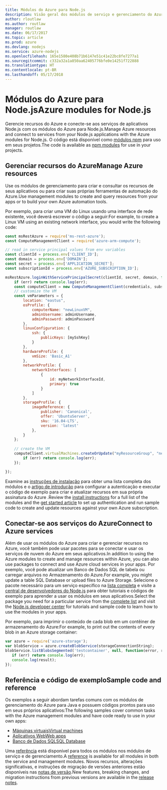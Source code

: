 ```yaml
---
title: Módulos do Azure para Node.js
description: Visão geral dos módulos de serviço e gerenciamento do Azure para Node.js
author: rloutlaw
ms.author: routlaw
manager: routlaw
ms.date: 06/17/2017
ms.topic: article
ms.prod: azure
ms.devlang: nodejs
ms.service: azure-nodejs
ms.openlocfilehash: 165e1580e408b71b6147e51c41e22bc8fe7277a1
ms.sourcegitcommit: c332a32a1a850aa62405776bfe0e14251f722888
ms.translationtype: HT
ms.contentlocale: pt-BR
ms.lasthandoff: 05/17/2018
---
```

# <a name="azure-modules-for-nodejs"></a><span data-ttu-id="31883-103">Módulos do Azure para Node.js</span><span class="sxs-lookup"><span data-stu-id="31883-103">Azure modules for Node.js</span></span>

<span data-ttu-id="31883-104">Gerencie recursos do Azure e conecte-se aos serviços de aplicativos Node.js com os módulos do Azure para Node.js.</span><span class="sxs-lookup"><span data-stu-id="31883-104">Manage Azure resources and connect to services from your Node.js applications with the Azure modules for Node.js.</span></span> <span data-ttu-id="31883-105">O código está disponível como [módulos npm](node-sdk-azure-install.md) para uso em seus projetos.</span><span class="sxs-lookup"><span data-stu-id="31883-105">The code is available as [npm modules](node-sdk-azure-install.md) for use in your projects.</span></span> 

## <a name="manage-azure-resources"></a><span data-ttu-id="31883-106">Gerenciar recursos do Azure</span><span class="sxs-lookup"><span data-stu-id="31883-106">Manage Azure resources</span></span>

<span data-ttu-id="31883-107">Use os módulos de gerenciamento para criar e consultar os recursos de seus aplicativos ou para criar suas próprias ferramentas de automação do Azure.</span><span class="sxs-lookup"><span data-stu-id="31883-107">Use management modules to create and query resources from your apps or to build your own Azure automation tools.</span></span> 

<span data-ttu-id="31883-108">Por exemplo, para criar uma VM do Linux usando uma interface de rede existente, você deverá escrever o código a seguir:</span><span class="sxs-lookup"><span data-stu-id="31883-108">For example, to create a Linux VM using an existing network interface, you would write the following code:</span></span>

```javascript
const msRestAzure = require('ms-rest-azure');
const ComputeManagementClient = require('azure-arm-compute');

// read in service principal values from env variables
const clientId = process.env['CLIENT_ID'];
const domain = process.env['DOMAIN'];
const secret = process.env['APPLICATION_SECRET'];
const subscriptionId = process.env['AZURE_SUBSCRIPTION_ID'];

msRestAzure.loginWithServicePrincipalSecret(clientId, secret, domain, function (err, credentials, subscriptions) {
    if (err) return console.log(err);
    const computeClient = new ComputeManagementClient(credentials, subscriptionId);
    // customize the VM 
    const vmParameters = {
        location: "eastus",
        osProfile: {
            computerName: "newLinuxVM",
            adminUsername: adminUsername,
            adminPassword: adminPassword
        },
        linuxConfiguration: {
            ssh: {
                publicKeys: [mySshKey]
            }
        },
        hardwareProfile: {
            vmSize: 'Basic_A1'
        },
        networkProfile: {
            networkInterfaces: [
                {
                    id: myNetworkInterfaceId,
                    primary: true
                }
            ]
        },
        storageProfile: {
            imageReference: {
                publisher: 'Canonical',
                offer: 'UbuntuServer',
                sku: '16.04-LTS',
                version: 'latest'
            },
        }
    };
 
    // create the VM
    computeClient.virtualMachines.createOrUpdate("myResourceGroup", "newLinuxVM", vmParameters, function (err, data) {
        if (err) return console.log(err);
    });

});
```

<span data-ttu-id="31883-109">Examine as [instruções de instalação](node-sdk-azure-install.md) para obter uma lista completa dos módulos e o [artigo de introdução](node-sdk-azure-get-started.md) para configurar a autenticação e executar o código de exemplo para criar e atualizar recursos em sua própria assinatura do Azure .</span><span class="sxs-lookup"><span data-stu-id="31883-109">Review the [install instructions](node-sdk-azure-install.md) for a full list of the modules and the [get started article](node-sdk-azure-get-started.md) to set up authentication and run sample code to create and update resources against your own Azure subscription.</span></span> 

## <a name="connect-to-azure-services"></a><span data-ttu-id="31883-110">Conectar-se aos serviços do Azure</span><span class="sxs-lookup"><span data-stu-id="31883-110">Connect to Azure services</span></span>

<span data-ttu-id="31883-111">Além de usar os módulos do Azure para criar e gerenciar recursos no Azure, você também pode usar pacotes para se conectar e usar os serviços de nuvem do Azure em seus aplicativos.</span><span class="sxs-lookup"><span data-stu-id="31883-111">In addition to using the Azure modules to create and manage resources within Azure, you can also use packages to connect and use Azure cloud services in your apps.</span></span> <span data-ttu-id="31883-112">Por exemplo, você pode atualizar um Banco de Dados SQL de tabela ou carregar arquivos no Armazenamento do Azure.</span><span class="sxs-lookup"><span data-stu-id="31883-112">For example, you might update a table SQL Database or upload files to Azure Storage.</span></span> <span data-ttu-id="31883-113">Selecione o pacote necessário para um serviço específico na [lista completa](node-sdk-azure-install.md) e visite a [central de desenvolvedores do Node.js](https://azure.microsoft.com/develop/nodejs/) para obter tutoriais e códigos de exemplo para aprender a usar os módulos em seus aplicativos.</span><span class="sxs-lookup"><span data-stu-id="31883-113">Select the package you need for a particular service from the [complete list](node-sdk-azure-install.md) and visit the [Node.js developer center](https://azure.microsoft.com/develop/nodejs/) for tutorials and sample code to learn how to use the modules in your apps.</span></span>

<span data-ttu-id="31883-114">Por exemplo, para imprimir o conteúdo de cada blob em um contêiner de armazenamento do Azure:</span><span class="sxs-lookup"><span data-stu-id="31883-114">For example, to print out the contents of every blob in an Azure storage container:</span></span>

```javascript
var azure = require('azure-storage');
var blobService = azure.createBlobService(storageConnectionString);
blobService.listBlobsSegmented('testcontainer', null, function(error, result, response) {
   if (err) return console.log(err);
   console.log(result);
});
```

## <a name="sample-code-and-reference"></a><span data-ttu-id="31883-115">Referência e código de exemplo</span><span class="sxs-lookup"><span data-stu-id="31883-115">Sample code and reference</span></span>

<span data-ttu-id="31883-116">Os exemplos a seguir abordam tarefas comuns com os módulos de gerenciamento do Azure para Java e possuem códigos prontos para uso em seus próprios aplicativos:</span><span class="sxs-lookup"><span data-stu-id="31883-116">The following samples cover common tasks with the Azure management modules and have code ready to use in your own apps:</span></span>

- [<span data-ttu-id="31883-117">Máquinas virtuais</span><span class="sxs-lookup"><span data-stu-id="31883-117">Virtual machines</span></span>](node-samples-services-compute.md)
- [<span data-ttu-id="31883-118">Aplicativos Web</span><span class="sxs-lookup"><span data-stu-id="31883-118">Web apps</span></span>](node-samples-services-web-and-mobile.md)
- [<span data-ttu-id="31883-119">Banco de Dados SQL</span><span class="sxs-lookup"><span data-stu-id="31883-119">SQL Database</span></span>](node-samples-services-database.md)
   
<span data-ttu-id="31883-120">Uma [referência](https://docs.microsoft.com/javascript/api) está disponível para todos os módulos nos módulos de serviço e de gerenciamento.</span><span class="sxs-lookup"><span data-stu-id="31883-120">A [reference](https://docs.microsoft.com/javascript/api) is available for all modules in both the service and management modules.</span></span> <span data-ttu-id="31883-121">Novos recursos, alterações significativas, e instruções de migração de versões anteriores estão disponíveis nas [notas de versão](https://github.com/Azure/azure-sdk-for-node/releases).</span><span class="sxs-lookup"><span data-stu-id="31883-121">New features, breaking changes, and migration instructions from previous versions are available in the [release notes](https://github.com/Azure/azure-sdk-for-node/releases).</span></span>
